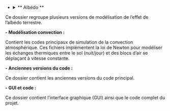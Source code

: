 
* <details><summary> ** Albédo ** </summary> </details>

Ce dossier regroupe plusieurs versions de modélisation de l’effet de l’albédo terrestre.

**- Modélisation convection :**

Contient les codes principaux de simulation de la convection atmosphérique. Ces fichiers implémentent la loi de Newton pour modéliser les échanges thermiques entre le sol (nuit/jour) et des blocs d’air se déplaçant à vitesse constante.

**- Anciennes versions du code :**

Ce dossier contient les anciennes versions du code principal.

**- GUI et code :**

Ce dossier contient l’interface graphique (GUI) ainsi que le code complet du projet.
